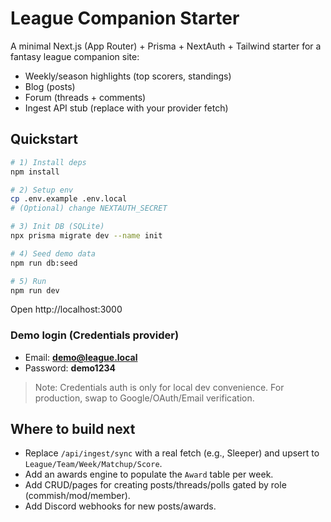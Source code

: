# League Companion Starter

A minimal Next.js (App Router) + Prisma + NextAuth + Tailwind starter for a fantasy league companion site:
- Weekly/season highlights (top scorers, standings)
- Blog (posts)
- Forum (threads + comments)
- Ingest API stub (replace with your provider fetch)

## Quickstart

```bash
# 1) Install deps
npm install

# 2) Setup env
cp .env.example .env.local
# (Optional) change NEXTAUTH_SECRET

# 3) Init DB (SQLite)
npx prisma migrate dev --name init

# 4) Seed demo data
npm run db:seed

# 5) Run
npm run dev
```

Open http://localhost:3000

### Demo login (Credentials provider)
- Email: **demo@league.local**
- Password: **demo1234**

> Note: Credentials auth is only for local dev convenience. For production, swap to Google/OAuth/Email verification.

## Where to build next

- Replace `/api/ingest/sync` with a real fetch (e.g., Sleeper) and upsert to `League/Team/Week/Matchup/Score`.
- Add an awards engine to populate the `Award` table per week.
- Add CRUD/pages for creating posts/threads/polls gated by role (commish/mod/member).
- Add Discord webhooks for new posts/awards.
